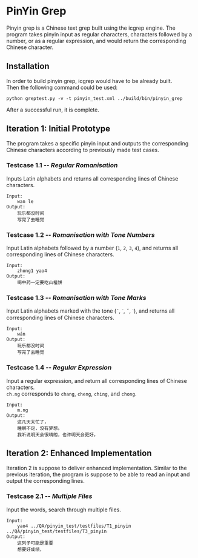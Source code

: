 # PinYin Grep
Pinyin grep is a Chinese text grep built using the icgrep engine. The program takes pinyin input as regular characters, characters followed by a number, or as a regular expression, and would return the corresponding Chinese character. 

## Installation
In order to build pinyin grep, icgrep would have to be already built.\
Then the following command could be used:
```
python greptest.py -v -t pinyin_test.xml ../build/bin/pinyin_grep
```
After a successful run, it is complete.

## Iteration 1: Initial Prototype
The program takes a specific pinyin input and outputs the corresponding Chinese characters according to previously made test cases.

### Testcase 1.1 -- *Regular Romanisation*
Inputs Latin alphabets and returns all corresponding lines of Chinese characters.

```
Input: 
	wan le
Output:
	玩乐都没时间
	写完了去睡觉
```

### Testcase 1.2 -- *Romanisation with Tone Numbers*
Input Latin alphabets followed by a number (`1`, `2`, `3`, `4`), and returns all corresponding lines of Chinese characters.

```
Input: 
	zhong1 yao4
Output:
	喝中药一定要吃山楂饼
```

### Testcase 1.3 -- *Romanisation with Tone Marks*
Input Latin alphabets marked with the tone (`ˉ`, `ˊ`, `ˇ`, `ˋ`), and returns all corresponding lines of Chinese characters.

```
Input: 
	wán
Output:
	玩乐都没时间
	写完了去睡觉
```

### Testcase 1.4 -- *Regular Expression*
Input a regular expression, and return all corresponding lines of Chinese characters.\
`ch.ng` corresponds to `chang`, `cheng`, `ching`, and `chong`.

```
Input: 
	m.ng
Output:
	这几天太忙了，
	睡眠不足，没有梦想。
	我听说明天会很晴朗，也许明天会更好。
```


## Iteration 2: Enhanced Implementation 
Iteration 2 is suppose to deliver enhanced implementation. Similar to the previous iteration, the program is suppose to be able to read an input and output the corresponding lines.

### Testcase 2.1 -- *Multiple Files*
Input the words, search through multiple files. 

```
Input: 
	yao4 ../QA/pinyin_test/testfiles/T1_pinyin ../QA/pinyin_test/testfiles/T3_pinyin
Output:
	这列子可能是重要
	想要好成绩，
```


